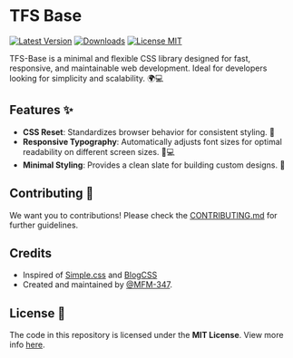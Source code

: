 # TFS Base

[![Latest Version](https://img.shields.io/npm/v/tfs-base?style=for-the-badge)](https://www.npmjs.com/package/@tfs-8/basecss)
[![Downloads](https://img.shields.io/npm/dm/tfs-base?style=for-the-badge)](https://www.npmjs.com/package/@tfs-8/basecss)
[![License MIT](https://img.shields.io/badge/License-MIT-green?style=for-the-badge)](https://github.com/MFM-347/tfs-base/blob/main/LICENSE)

TFS-Base is a minimal and flexible CSS library designed for fast, responsive, and maintainable web development. Ideal for developers looking for simplicity and scalability. 🌍💻

## Features ✨

- **CSS Reset**: Standardizes browser behavior for consistent styling. 🔄
- **Responsive Typography**: Automatically adjusts font sizes for optimal readability on different screen sizes. 📱💻
- **Minimal Styling**: Provides a clean slate for building custom designs. 🎨

## Contributing 🤝

We want you to contributions! Please check the [CONTRIBUTING.md](https://github.com/MFM-347/tfs-base/blob/main/CONTRIBUTING.md) for further guidelines.

## Credits

- Inspired of [Simple.css](https://github.com/kevquirk/simple.css) and [BlogCSS](https://github.com/art70x/BlogCSS)
- Created and maintained by [@MFM-347](https://github.com/MFM-347).

## License 📄

The code in this repository is licensed under the **MIT License**. View more info [here](https://github.com/MFM-347/tfs-base/blob/main/LICENSE).
